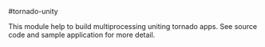 #tornado-unity

This module help to build multiprocessing uniting tornado apps. 
See source code and sample application for more detail.